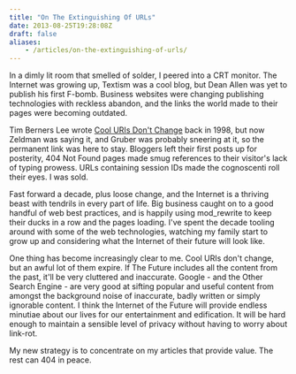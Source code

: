 ```yaml
---
title: "On The Extinguishing Of URLs"
date: 2013-08-25T19:28:08Z
draft: false
aliases:
    - /articles/on-the-extinguishing-of-urls/
---
```


In a dimly lit room that smelled of solder, I peered into a CRT monitor. The Internet was growing up, Textism was a cool blog, but Dean Allen was yet to publish his first F-bomb. Business websites were changing publishing technologies with reckless abandon, and the links the world made to their pages were becoming outdated.<!--more-->

Tim Berners Lee wrote [Cool URIs Don't Change](http://www.w3.org/Provider/Style/URI.html) back in 1998, but now Zeldman was saying it, and Gruber was probably sneering at it, so the permanent link was here to stay. Bloggers left their first posts up for posterity, 404 Not Found pages made smug references to their visitor's lack of typing prowess. URLs containing session IDs made the cognoscenti roll their eyes. I was sold.

Fast forward a decade, plus loose change, and the Internet is a thriving beast with tendrils in every part of life. Big business caught on to a good handful of web best practices, and is happily using mod_rewrite to keep their ducks in a row and the pages loading. I've spent the decade tooling around with some of the web technologies, watching my family start to grow up and considering what the Internet of their future will look like.

One thing has become increasingly clear to me. Cool URIs don't change, but an awful lot of them expire. If The Future includes all the content from the past, it'll be very cluttered and inaccurate. Google - and the Other Search Engine - are very good at sifting popular and useful content from amongst the background noise of inaccurate, badly written or simply ignorable content. I think the Internet of the Future will provide endless minutiae about our lives for our entertainment and edification. It will be hard enough to maintain a sensible level of privacy without having to worry about link-rot.

My new strategy is to concentrate on my articles that provide value. The rest can 404 in peace.
